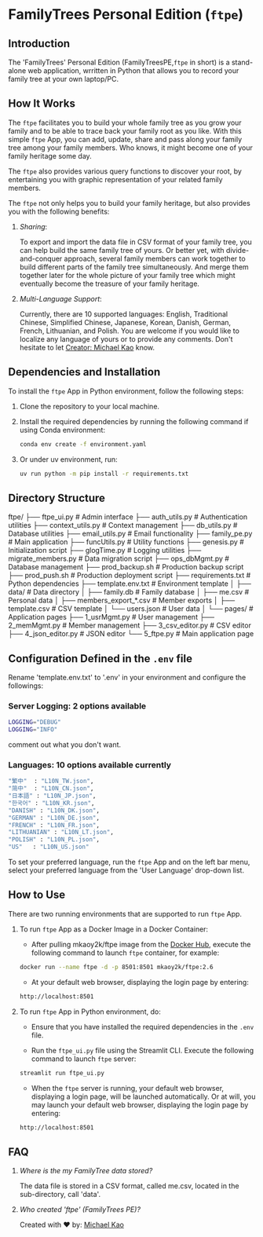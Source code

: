 # FamilyTrees Personal Edition (`ftpe`)

## Introduction

The 'FamilyTrees' Personal Edition (FamilyTreesPE,`ftpe` in short) is a stand-alone web application, wrritten in Python that allows you to record your family tree at your own laptop/PC.

## How It Works

The `ftpe` facilitates you to build your whole family tree as you grow your family and to be able to trace back your family root as you like. With this simple `ftpe` App, you can add, update, share and pass along your family tree among your family members. Who knows, it might become one of your family heritage some day.

The `ftpe` also provides various query functions to discover your root, by entertaining you with graphic representation of your related family members.

The `ftpe` not only helps you to build your family heritage, but also provides you with the following benefits:

1. _Sharing_:

   To export and import the data file in CSV format of your family tree, you can help  build the same family tree of yours. Or better yet, with divide-and-conquer approach, several family members can work together to build different parts of the family tree simultaneously. And merge them together later for the whole picture of your family tree which might eventually become the treasure of your family heritage.

2. _Multi-Language Support_:

   Currently, there are 10 supported languages: English, Traditional Chinese, Simplified Chinese, Japanese, Korean, Danish, German, French, Lithuanian, and Polish. You are welcome if you would like to localize any language of yours or to provide any comments. Don't hesitate to let [Creator: Michael Kao](mailto:mkaoy2k@gmail.com) know.

## Dependencies and Installation

To install the `ftpe` App in Python environment, follow the following steps:

1. Clone the repository to your local machine.

2. Install the required dependencies by running the following command if using Conda environment:

   ```bash
   conda env create -f environment.yaml
   ```

3. Or under uv environment, run:

   ```bash
   uv run python -m pip install -r requirements.txt
   ```

## Directory Structure

ftpe/
├── ftpe_ui.py           # Admin interface
├── auth_utils.py         # Authentication utilities
├── context_utils.py      # Context management
├── db_utils.py           # Database utilities
├── email_utils.py        # Email functionality
├── family_pe.py          # Main application
├── funcUtils.py          # Utility functions
├── genesis.py            # Initialization script
├── glogTime.py           # Logging utilities
├── migrate_members.py    # Data migration script
├── ops_dbMgmt.py         # Database management
├── prod_backup.sh        # Production backup script
├── prod_push.sh          # Production deployment script
├── requirements.txt      # Python dependencies
├── template.env.txt      # Environment template
│
├── data/                 # Data directory
│   ├── family.db        # Family database
│   ├── me.csv           # Personal data
│   ├── members_export_*.csv  # Member exports
│   ├── template.csv     # CSV template
│   └── users.json       # User data
│
└── pages/                # Application pages
    ├── 1_usrMgmt.py     # User management
    ├── 2_memMgmt.py     # Member management
    ├── 3_csv_editor.py  # CSV editor
    ├── 4_json_editor.py # JSON editor
    └── 5_ftpe.py        # Main application page

## Configuration Defined in the `.env` file

Rename 'template.env.txt' to '.env' in your environment and configure the followings:

### Server Logging: 2 options available

```bash
LOGGING="DEBUG"
LOGGING="INFO"
```

comment out what you don't want.

### Languages: 10 options available currently

```bash
"繁中"  : "L10N_TW.json",
"简中"  : "L10N_CN.json",
"日本語" : "L10N_JP.json",
"한국어" : "L10N_KR.json",
"DANISH" : "L10N_DK.json",
"GERMAN" : "L10N_DE.json",
"FRENCH" : "L10N_FR.json",
"LITHUANIAN" : "L10N_LT.json",
"POLISH" : "L10N_PL.json",
"US"   : "L10N_US.json"
```

To set your preferred language, run the `ftpe` App and on the left bar menu, select your preferred language from the 'User Language' drop-down list.

## How to Use

There are two running environments that are supported to run `ftpe` App.

1. To run `ftpe` App as a Docker Image in a Docker Container:

   - After pulling mkaoy2k/ftpe image from the [Docker Hub](https://hub.docker.com), execute the following command to launch `ftpe` container, for example:

   ```bash
   docker run --name ftpe -d -p 8501:8501 mkaoy2k/ftpe:2.6
   ```

   - At your default web browser, displaying the login page by entering:

   ```bash
   http://localhost:8501
   ```

2. To run `ftpe` App in Python environment, do:

   - Ensure that you have installed the required dependencies in the `.env` file.

   - Run the `ftpe_ui.py` file using the Streamlit CLI. Execute the following command to launch `ftpe` server:

   ```bash
   streamlit run ftpe_ui.py
   ```

   - When the `ftpe` server is running, your default web browser, displaying a login page, will be launched automatically. Or at will, you may launch your default web browser, displaying the login page by entering:

   ```bash
   http://localhost:8501
   ```

## FAQ

1. _Where is the my FamilyTree data stored?_

   The data file is stored in a CSV format, called me.csv, located in the sub-directory, call 'data'.

2. _Who created 'ftpe' (FamilyTrees PE)?_

   Created with ❤️ by:
   [Michael Kao](https://github.com/mkaoy2k/ftpe)
